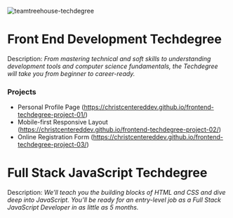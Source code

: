 ![teamtreehouse-techdegree](https://user-images.githubusercontent.com/24855472/52978716-760f2a00-33a0-11e9-9125-271e3f8b241a.jpg)


# Front End Development Techdegree
Description: *From mastering technical and soft skills to understanding development tools and computer science fundamentals, the Techdegree will take you from beginner to career-ready.*

### Projects
- Personal Profile Page (https://christcentereddev.github.io/frontend-techdegree-project-01/)
- Mobile-first Responsive Layout (https://christcentereddev.github.io/frontend-techdegree-project-02/)
- Online Registration Form (https://christcentereddev.github.io/frontend-techdegree-project-03/)

# Full Stack JavaScript Techdegree
Description: *We’ll teach you the building blocks of HTML and CSS and dive deep into JavaScript. You’ll be ready for an entry-level job as a Full Stack JavaScript Developer in as little as 5 months.*